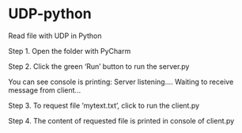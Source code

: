 # UDP-python
Read file with UDP in Python

Step 1. Open the folder with PyCharm

Step 2. Click the green ‘Run’ button to run the server.py

You can see console is printing: 
Server listening....
Waiting to receive message from client...

Step 3. 
To request file ’mytext.txt’, click to run the client.py

Step 4. 
The content of requested file is printed in console of client.py



